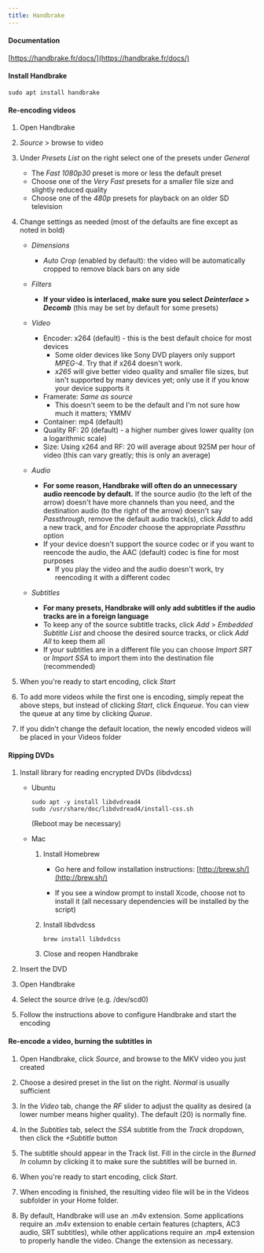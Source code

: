 ```yaml
---
title: Handbrake
---
```


#### Documentation

[https://handbrake.fr/docs/](https://handbrake.fr/docs/)

#### Install Handbrake

```
sudo apt install handbrake
```

#### Re-encoding videos

1. Open Handbrake

2. _Source_ > browse to video

3. Under _Presets List_ on the right select one of the presets under _General_

   - The _Fast 1080p30_ preset is more or less the default preset
   - Choose one of the _Very Fast_ presets for a smaller file size and slightly reduced quality
   - Choose one of the _480p_ presets for playback on an older SD television

4. Change settings as needed (most of the defaults are fine except as noted in bold)

   - _Dimensions_

     - _Auto Crop_ (enabled by default): the video will be automatically cropped to remove black bars on any side

   - _Filters_

     - **If your video is interlaced, make sure you select _Deinterlace_ > _Decomb_** (this may be set by default for some presets)

   - _Video_

     - Encoder: x264 (default) - this is the best default choice for most devices
       - Some older devices like Sony DVD players only support _MPEG-4_. Try that if x264 doesn't work.
       - _x265_ will give better video quality and smaller file sizes, but isn't supported by many devices yet; only use it if you know your device supports it
     - Framerate: _Same as source_
       - This doesn't seem to be the default and I'm not sure how much it matters; YMMV
     - Container: mp4 (default)
     - Quality RF: 20 (default) - a higher number gives lower quality (on a logarithmic scale)
     - Size: Using x264 and RF: 20 will average about 925M per hour of video (this can vary greatly; this is only an average)

   - _Audio_

     - **For some reason, Handbrake will often do an unnecessary audio reencode by default.** If the source audio (to the left of the arrow) doesn't have more channels than you need, and the destination audio (to the right of the arrow) doesn't say _Passthrough_, remove the default audio track(s), click _Add_ to add a new track, and for _Encoder_ choose the appropriate _Passthru_ option
     - If your device doesn't support the source codec or if you want to reencode the audio, the AAC (default) codec is fine for most purposes
       - If you play the video and the audio doesn't work, try reencoding it with a different codec

   - _Subtitles_

     - **For many presets, Handbrake will only add subtitles if the audio tracks are in a foreign language**
     - To keep any of the source subtitle tracks, click _Add_ > _Embedded Subtitle List_ and choose the desired source tracks, or click _Add All_ to keep them all
     - If your subtitles are in a different file you can choose _Import SRT_ or _Import SSA_ to import them into the destination file (recommended)

5. When you're ready to start encoding, click _Start_

6. To add more videos while the first one is encoding, simply repeat the above steps, but instead of clicking _Start_, click _Enqueue_. You can view the queue at any time by clicking _Queue_.

7. If you didn't change the default location, the newly encoded videos will be placed in your Videos folder

#### Ripping DVDs

1.  Install library for reading encrypted DVDs (libdvdcss)

    - Ubuntu

      ```
      sudo apt -y install libdvdread4
      sudo /usr/share/doc/libdvdread4/install-css.sh
      ```

      (Reboot may be necessary)

    - Mac

      1. Install Homebrew

         - Go here and follow installation instructions: [http://brew.sh/](http://brew.sh/)

         - If you see a window prompt to install Xcode, choose not to install it (all necessary dependencies will be installed by the script)

      2. Install libdvdcss

         ```
         brew install libdvdcss
         ```

      3. Close and reopen Handbrake

2.  Insert the DVD

3.  Open Handbrake

4.  Select the source drive (e.g. /dev/scd0)

5.  Follow the instructions above to configure Handbrake and start the encoding

#### Re-encode a video, burning the subtitles in

1. Open Handbrake, click _Source_, and browse to the MKV video you just created

2. Choose a desired preset in the list on the right. _Normal_ is usually sufficient

3. In the _Video_ tab, change the _RF_ slider to adjust the quality as desired (a lower number means higher quality). The default (20) is normally fine.

4. In the _Subtitles_ tab, select the _SSA_ subtitle from the _Track_ dropdown, then click the _+Subtitle_ button

5. The subtitle should appear in the Track list. Fill in the circle in the _Burned In_ column by clicking it to make sure the subtitles will be burned in.

6. When you're ready to start encoding, click _Start_.

7. When encoding is finished, the resulting video file will be in the Videos subfolder in your Home folder.

8. By default, Handbrake will use an .m4v extension. Some applications require an .m4v extension to enable certain features (chapters, AC3 audio, SRT subtitles), while other applications require an .mp4 extension to properly handle the video. Change the extension as necessary.
